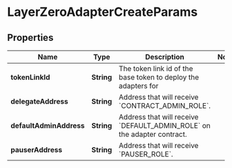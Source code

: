 

# LayerZeroAdapterCreateParams


## Properties

| Name | Type | Description | Notes |
|------------ | ------------- | ------------- | -------------|
|**tokenLinkId** | **String** | The token link id of the base token to deploy the adapters for |  |
|**delegateAddress** | **String** | Address that will receive &#x60;CONTRACT_ADMIN_ROLE&#x60;. |  |
|**defaultAdminAddress** | **String** | Address that will receive &#x60;DEFAULT_ADMIN_ROLE&#x60; on the adapter contract. |  |
|**pauserAddress** | **String** | Address that will receive &#x60;PAUSER_ROLE&#x60;. |  |



